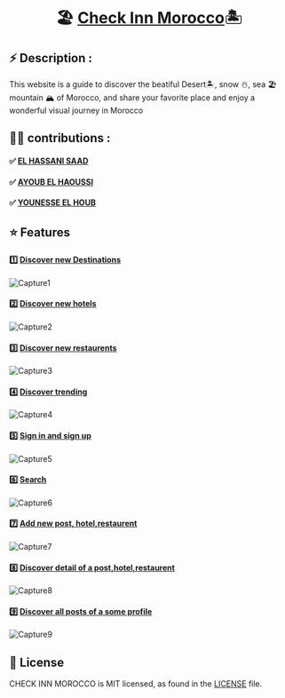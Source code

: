 <div align="center">
  <strong><h1>🏖️ <a href="https://euphonious-centaur-dc5a8d.netlify.app/">Check Inn Morocco</a>🏝️</h1></strong>
</div>

## ⚡️ Description : 
This website is a  guide to discover the beatiful Desert🏝️, snow ☃️, sea 🏖️ mountain 🏔️ of Morocco, and share your favorite place and enjoy a wonderful visual journey in Morocco

## 👨‍🦱 contributions : 
<div>
  <strong><h4>✅ <a href="https://github.com/ELHASSANIsaad">EL HASSANI SAAD</a></h4></strong>
</div>
<div>
  <strong><h4>✅ <a href="https://github.com/mayuriswan">AYOUB EL HAOUSSI</a></h4></strong>
</div>
<div>
  <strong><h4>✅ <a href="https://github.com/YounesseELH">YOUNESSE EL HOUB</a></h4></strong>
</div>



## ⭐ Features
<div>
  <strong><h4>1️⃣ <a href="https://euphonious-centaur-dc5a8d.netlify.app/posts">Discover new Destinations</a></h4></strong>
</div>

![Capture1](https://user-images.githubusercontent.com/96134357/168437363-887dd7a1-677e-4eec-9c89-b9fdb3d7fb13.PNG)

<div>
  <strong><h4>2️⃣ <a href="https://euphonious-centaur-dc5a8d.netlify.app/hotels">Discover new hotels</a></h4></strong>
</div>

![Capture2](https://user-images.githubusercontent.com/96134357/168437334-eab28154-9921-4b49-bbae-2cddb07ddecb.PNG)

<div>
  <strong><h4>3️⃣ <a href="https://euphonious-centaur-dc5a8d.netlify.app/restaus">Discover new restaurents</a></h4></strong>
</div>

![Capture3](https://user-images.githubusercontent.com/96134357/168437503-e39a0e03-5325-4211-8939-3a06b50c27a7.PNG)

<div>
  <strong><h4>4️⃣ <a href="https://euphonious-centaur-dc5a8d.netlify.app/trending">Discover trending</a></h4></strong>
</div>

![Capture4](https://user-images.githubusercontent.com/96134357/168437630-4f8361d1-e437-4fac-be7f-4bdc0f2d2362.PNG)

<div>
  <strong><h4>5️⃣ <a href="https://euphonious-centaur-dc5a8d.netlify.app/auth">Sign in and sign up</a></h4></strong>
</div>

![Capture5](https://user-images.githubusercontent.com/96134357/168438106-abf5ca33-07bd-4496-86f1-55441e667614.PNG)

<div>
  <strong><h4>6️⃣ <a href="https://euphonious-centaur-dc5a8d.netlify.app">Search</a></h4></strong>
</div>

![Capture6](https://user-images.githubusercontent.com/96134357/168438457-36695be0-4a87-4835-9a72-92fd4c1ba3d6.PNG)

<div>
  <strong><h4>7️⃣ <a href="https://euphonious-centaur-dc5a8d.netlify.app">Add new post, hotel,restaurent</a></h4></strong>
</div>

![Capture7](https://user-images.githubusercontent.com/96134357/168438887-5da40ca3-8d1f-4f26-ba21-206ba8acd8b4.PNG)

<div>
  <strong><h4>8️⃣ <a href="https://euphonious-centaur-dc5a8d.netlify.app/posts/6271b49231b01d2cb8be6203">Discover detail of a post,hotel,restaurent</a></h4></strong>
</div>


![Capture8](https://user-images.githubusercontent.com/96134357/168438973-f5236a7e-0cd8-4a7c-977c-cbcac7903ddd.PNG)

<div>
  <strong><h4>9️⃣ <a href="https://euphonious-centaur-dc5a8d.netlify.app/creators/youness%20el%20houb">Discover all posts of a some profile</a></h4></strong>
</div>

![Capture9](https://user-images.githubusercontent.com/96134357/168439087-f3f2f903-da5c-4855-af2f-c9e2edd0f40a.PNG)

## 📄 License

CHECK INN MOROCCO is MIT licensed, as found in the [LICENSE](https://github.com/YounesseELH/Check-inn-Morocco/blob/main/LICENSE) file.
